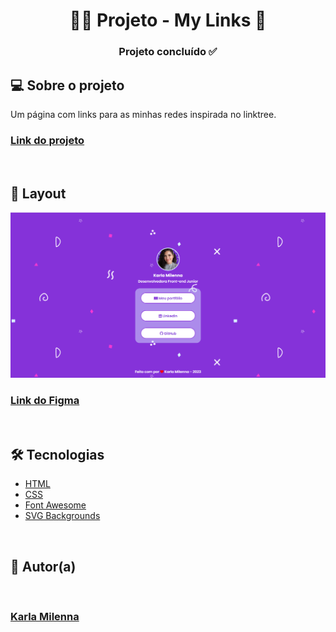 <h1 align="center"> 👩‍💻 Projeto - My Links 🔗</h1>

<h3 align="center"> 
	Projeto concluído ✅
</h3>

<h2>💻 Sobre o projeto</h2>
<p>Um página com links para as minhas redes inspirada no linktree.</p> 


<h3><strong><a href="https://melodyplay.netlify.app/" target="_blank">Link do projeto</a></strong></h3>

<br>

<h2>🎨 Layout</h2>
<img src="assets/layout.png"/>
<h3><strong><a href="https://www.figma.com/file/zlWwQ7mD2VjmFFEVJ3JSfy/dev-links?node-id=0%3A1&t=9THyzI6IRbPWVJ2d-1" target="_blank">Link do Figma</a></strong></h3>

<br>


<h2>🛠 Tecnologias</h2>
<ul>
    <li><a href="https://developer.mozilla.org/pt-BR/docs/Web/HTML">HTML</a></li>
    <li><a href="https://developer.mozilla.org/pt-BR/docs/Web/CSS">CSS</a></li>
    <li><a href="https://fontawesome.com/">Font Awesome</a></li>
    <li><a href="https://www.svgbackgrounds.com/set/free-svg-backgrounds-and-patterns/" target="_blank">SVG Backgrounds</a></li>
</ul>

<br>

<h2>🦸 Autor(a)</h2>
<a href="https://karlamilenna.netlify.app/" target="_blank">
 <img style="border-radius: 50%;" src="https://avatars.githubusercontent.com/u/62101215?v=4" width="100px;" alt=""/>
 <br />
 <h3><b>Karla Milenna</b></h3></a>